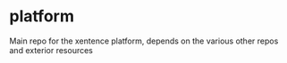# platform
Main repo for the xentence platform, depends on the various other repos and exterior resources
